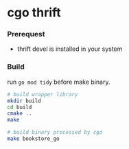 # cgo thrift
### Prerequest
* thrift devel is installed in your system

### Build
run `go mod tidy` before make binary.
```sh
# build wrapper library
mkdir build 
cd build
cmake ..
make

# build binary processed by cgo
make bookstore_go
```